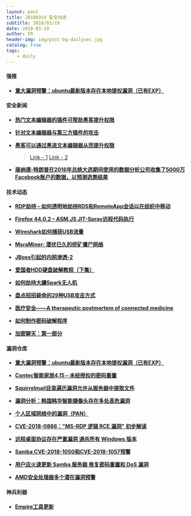 ```yaml
---
layout: post
title: 20180319 安全动态
subtitle: 2018/03/19
date: 2018-03-19
author: FR
header-img: img/post-bg-dailysec.jpg
catalog: true
tags:
    - daily
---
```

#### 强推
- **[重大漏洞预警：ubuntu最新版本存在本地提权漏洞（已有EXP）](https://www.anquanke.com/post/id/101243)**

#### 安全新闻
- **[热门文本编辑器的插件可帮助黑客提升权限](https://www.anquanke.com/post/id/101359)**

- **[针对文本编辑器与第三方插件的攻击](https://safebreach.com/Post/Abusing-Text-Editors-with-Third-party-Plugins?utm_source=securitydailynews.com)**

- **[黑客可以通过黑进文本编辑器从而提升权限]()**
  > [Link - 1](http://securityaffairs.co/wordpress/70333/hacking/text-editors-hacking.html)
  > [Link - 2](https://thehackernews.com/2018/03/text-editors-extensibility.html)

- **[唐纳德-特朗普在2016年总统大选期间使用的数据分析公司收集了5000万Facebook账户的数据，以预测选票结果](http://www.zdnet.com/article/facebook-suspends-analytics-firm-that-helped-trump-campaign/)**

#### 技术动态
- **[RDP劫持 – 如何透明地劫持RDS和RemoteApp会话以在组织中移动](https://medium.com/@networksecurity/rdp-hijacking-how-to-hijack-rds-and-remoteapp-sessions-transparently-to-move-through-an-da2a1e73a5f6)**

- **[Firefox 44.0.2 – ASM.JS JIT-Spray远程代码执行](https://www.exploit-db.com/exploits/44294/)**

- **[Wireshark如何捕获USB流量](https://isc.sans.edu/diary.html)**

- **[MsraMiner: 潜伏已久的挖矿僵尸网络](http://blog.netlab.360.com/msraminer-qian-fu-yi-jiu-de-wa-kuang-jiang-shi-wang-luo/)**

- **[JBoss引起的内网渗透-2](http://rcoil.me/2018/03/JBoss%E5%BC%95%E8%B5%B7%E7%9A%84%E5%86%85%E7%BD%91%E6%B8%97%E9%80%8F-2/)**

- **[爱国者HDD硬盘破解教程（下集）](https://www.anquanke.com/post/id/101175)**

- **[如何劫持大疆Spark无人机](https://www.anquanke.com/post/id/101057)**

- **[盘点招招毙命的29种USB攻击方式](https://www.anquanke.com/post/id/101067)**

- **[医疗安全——A therapeutic postmortem of connected medicine](https://securelist.com/time-of-death-connected-medicine/84315/)**

- **[如何制作密码破解程序](https://secapps.com/blog/2018/03/how-to-make-a-password-cracker)**

- **[加密聊天：第一部分](https://0x00sec.org/t/encrypted-chat-part-i/5839)**

#### 漏洞仓库
- **[重大漏洞预警：ubuntu最新版本存在本地提权漏洞（已有EXP）](https://www.anquanke.com/post/id/101243)**

- **[Contec智能家居4.15 – 未经授权的密码重置](https://www.exploit-db.com/exploits/44295/)**

- **[Squirrelmail目录遍历漏洞允许从服务器中提取文件](http://seclists.org/oss-sec/2018/q1/245)**

- **[漏洞分析：韩国韩华智能摄像头存在多处高危漏洞](https://www.anquanke.com/post/id/101144)**

- **[个人区域网络中的漏洞（PAN）](https://www.beyondtrust.com/blog/vulnerabilities-personal-area-networks-pan/)**

- **[CVE-2018-0886："MS-RDP 逻辑 RCE 漏洞" 初步解读](https://www.anquanke.com/post/id/101158)**

- **[远程桌面协议存在严重漏洞 通杀所有 Windows 版本](https://www.anquanke.com/post/id/100968)**

- **[Samba CVE-2018-1050和CVE-2018-1057预警](https://www.anquanke.com/post/id/101021)**  
- **[ 用户应火速更新 Samba 服务器 修复密码重置和 DoS 漏洞](https://www.anquanke.com/post/id/100977)**

- **[AMD安全处理器多个潜在漏洞预警](https://www.anquanke.com/post/id/100917)**

#### 神兵利器
- **[Empire工具更新](https://github.com/EmpireProject/Empire)**